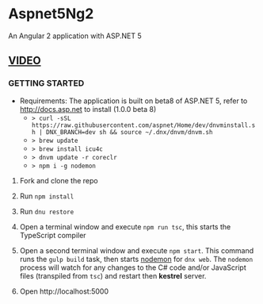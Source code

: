 # Aspnet5Ng2
An Angular 2 application with ASP.NET 5

## [VIDEO](https://channel9.msdn.com/Events/ASPNET-Events/ASPNET-Fall-Sessions/ASPNET--Spa)

### GETTING STARTED
* Requirements: The application is built on beta8 of ASP.NET 5, refer to http://docs.asp.net to install (1.0.0 beta 8)
	* `> curl -sSL https://raw.githubusercontent.com/aspnet/Home/dev/dnvminstall.sh | DNX_BRANCH=dev sh && source ~/.dnx/dnvm/dnvm.sh`
	* `> brew update`
	* `> brew install icu4c`
	* `> dnvm update -r coreclr`
	* `> npm i -g nodemon`

1. Fork and clone the repo

1. Run `npm install`

1. Run `dnu restore` 

1. Open a terminal window and execute `npm run tsc`, this starts the TypeScript compiler

1. Open a second terminal window and execute `npm start`.  This command runs the `gulp build` task, then starts [nodemon](http://nodemon.io) for `dnx web`. The `nodemon` process will watch for any changes to the C# code and/or JavaScript files (transpiled from `tsc`) and restart then **kestrel** server.

1. Open http://localhost:5000

